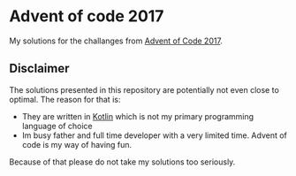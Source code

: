 # Advent of code 2017

My solutions for the challanges from [Advent of Code 2017](http://adventofcode.com/). 

## Disclaimer

The solutions presented in this repository are potentially not even close to optimal. The reason for that is:
* They are written in [Kotlin](https://kotlinlang.org) which is not my primary programming language of choice
* Im busy father and full time developer with a very limited time. Advent of code is my way of having fun.

Because of that please do not take my solutions too seriously.
